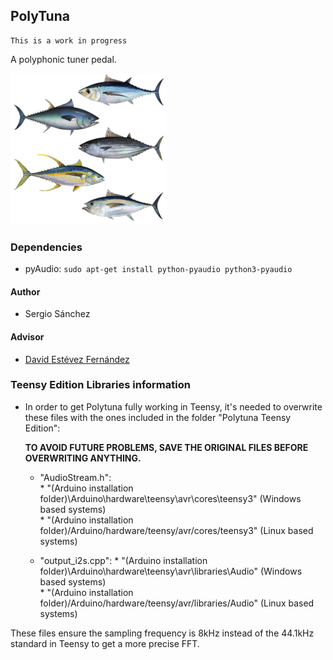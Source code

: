 PolyTuna
-----

    This is a work in progress
    
A polyphonic tuner pedal. 

![Logo](doc/img/lots-of-tuna-fish.png)

### Dependencies

* pyAudio: `sudo apt-get install python-pyaudio python3-pyaudio`

#### Author
	
* Sergio Sánchez

#### Advisor
    
*  [David Estévez Fernández](https://github.com/David-Estevez)

### Teensy Edition Libraries information

* In order to get Polytuna fully working in Teensy, it's needed to overwrite these files with the ones included in the folder "Polytuna Teensy Edition":

	******TO AVOID FUTURE PROBLEMS, SAVE THE ORIGINAL FILES BEFORE OVERWRITING ANYTHING.******
	
	* "AudioStream.h":  
			* "(Arduino installation folder)\Arduino\hardware\teensy\avr\cores\teensy3" (Windows based systems)		   
			* "(Arduino installation folder)/Arduino/hardware/teensy/avr/cores/teensy3" (Linux based systems)
			
	* "output_i2s.cpp": 
			* "(Arduino installation folder)\Arduino\hardware\teensy\avr\libraries\Audio" (Windows based systems)	
			* "(Arduino installation folder)/Arduino/hardware/teensy/avr/libraries/Audio" (Linux based systems)
			
These files ensure the sampling frequency is 8kHz instead of the 44.1kHz standard in Teensy to get a more precise FFT.
